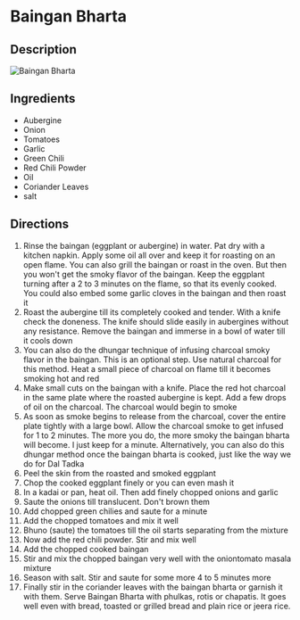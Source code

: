 # Baingan Bharta

## Description
![Baingan Bharta](https://www.themealdb.com/images/media/meals/urtpqw1487341253.jpg "Baingan Bharta")

## Ingredients
- Aubergine
- Onion
- Tomatoes
- Garlic
- Green Chili
- Red Chili Powder
- Oil
- Coriander Leaves
- salt

## Directions
1. Rinse the baingan (eggplant or aubergine) in water. Pat dry with a kitchen napkin. Apply some oil all over and keep it for roasting on an open flame. You can also grill the baingan or roast in the oven. But then you won't get the smoky flavor of the baingan. Keep the eggplant turning after a 2 to 3 minutes on the flame, so that its evenly cooked. You could also embed some garlic cloves in the baingan and then roast it
2. Roast the aubergine till its completely cooked and tender. With a knife check the doneness. The knife should slide easily in aubergines without any resistance. Remove the baingan and immerse in a bowl of water till it cools down
3. You can also do the dhungar technique of infusing charcoal smoky flavor in the baingan. This is an optional step. Use natural charcoal for this method. Heat a small piece of charcoal on flame till it becomes smoking hot and red
4. Make small cuts on the baingan with a knife. Place the red hot charcoal in the same plate where the roasted aubergine is kept. Add a few drops of oil on the charcoal. The charcoal would begin to smoke
5. As soon as smoke begins to release from the charcoal, cover the entire plate tightly with a large bowl. Allow the charcoal smoke to get infused for 1 to 2 minutes. The more you do, the more smoky the baingan bharta will become. I just keep for a minute. Alternatively, you can also do this dhungar method once the baingan bharta is cooked, just like the way we do for Dal Tadka
6. Peel the skin from the roasted and smoked eggplant
7. Chop the cooked eggplant finely or you can even mash it
8. In a kadai or pan, heat oil. Then add finely chopped onions and garlic
9. Saute the onions till translucent. Don't brown them
10. Add chopped green chilies and saute for a minute
11. Add the chopped tomatoes and mix it well
12. Bhuno (saute) the tomatoes till the oil starts separating from the mixture
13. Now add the red chili powder. Stir and mix well
14. Add the chopped cooked baingan
15. Stir and mix the chopped baingan very well with the onion­tomato masala mixture
16. Season with salt. Stir and saute for some more 4 to 5 minutes more
17. Finally stir in the coriander leaves with the baingan bharta or garnish it with them. Serve Baingan Bharta with phulkas, rotis or chapatis. It goes well even with bread, toasted or grilled bread and plain rice or jeera rice.
